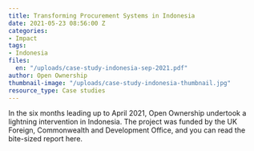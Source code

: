 ```yaml
---
title: Transforming Procurement Systems in Indonesia
date: 2021-05-23 08:56:00 Z
categories:
- Impact
tags:
- Indonesia
files:
  en: "/uploads/case-study-indonesia-sep-2021.pdf"
author: Open Ownership
thumbnail-image: "/uploads/case-study-indonesia-thumbnail.jpg"
resource_type: Case studies
---
```


In the six months leading up to April 2021, Open Ownership undertook a lightning intervention in Indonesia. The project was funded by the UK Foreign, Commonwealth and Development Office, and you can read the bite-sized report here.